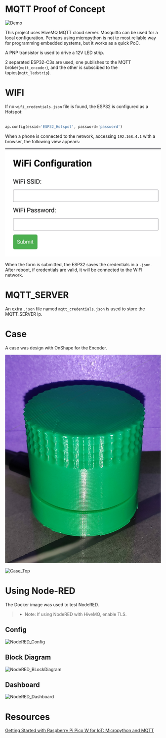 # MQTT Proof of Concept

![Demo](img/Demo.gif)

This project uses HiveMQ MQTT cloud server. Mosquitto can be used for a local configuration. 
Perhaps using micropython is not te most reliable way for programming embedded systems, but it works as a quick PoC.

A PNP transistor is used to drive a 12V LED strip.

2 separated ESP32-C3s are used, one publishes to the MQTT broker(`mqtt_encoder`), and the other is subscibed to the topics(`mqtt_ledstrip`).

# WIFI
If no `wifi_credentials.json` file is found, the ESP32 is configured as a Hotspot:

```python

ap.config(essid='ESP32_Hotspot', password='password')

```

When a phone is connected to the network, accessing `192.168.4.1` with a browser, the following view appears:

![Set_WIFI](img/set_wifi.jpg)

When the form is submitted, the ESP32 saves the credentials in a `.json`. After reboot, if credentials are valid, it will be connected to the WIFI network.

# MQTT_SERVER

An extra `.json` file named `mqtt_credentials.json` is used to store the MQTT_SERVER ip. 

# Case

A case was design with OnShape for the Encoder.

![Case_Full](img/casefull.jpg)

![Case_Top](img/casetop.jpg)

# Using Node-RED

The Docker image was used to test NodeRED.

>- Note: If using NodeRED with HiveMQ, enable TLS.

## Config

![NodeRED_Config](/img/Config.png)

## Block Diagram

![NodeRED_BLockDiagram](/img/BD.png)

## Dashboard

![NodeRED_Dashboard](/img/DB.png)


# Resources

[Getting Started with Raspberry Pi Pico W for IoT: Micropython and MQTT](https://www.hivemq.com/article/iot-reading-sensor-data-raspberry-pi-pico-w-micropython-mqtt-node-red/) 